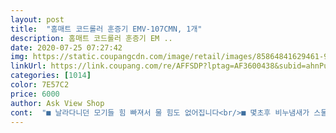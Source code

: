 ```yaml
---
layout: post 
title:  "홈매트 코드롤러 훈증기 EMV-107CMN, 1개" 
description: 홈매트 코드롤러 훈증기 EM ..
date: 2020-07-25 07:27:42 
img: https://static.coupangcdn.com/image/retail/images/85864841629461-9c6b2e7d-a7a1-4b07-885e-2f2a88fbe278.jpg 
linkUrl: https://link.coupang.com/re/AFFSDP?lptag=AF3600438&subid=ahnPublicAsk&pageKey=20185556&itemId=11904298&vendorItemId=3000267966&traceid=V0-113-4811696a8576b1f0 
categories: [1014] 
color: 7E57C2 
price: 6000 
author: Ask View Shop 
cont:  "■ 날라다니던 모기들 힘 빠져서 물 힘도 없어집니다<br/>■ 몇초후 비누냄새가 스물스물 올라 옵니다<br/>■ 몇초후 비누냄새가 스물스물 올라옵니다<br/>■ 모기장에 들어가기전까지 모기 안물렸네여<br/>■ 스위치 on버튼을 누르면 램프에 빨갛게 불이 들어오면서 작동됩니다<br/>■ 스위치 on버튼을 누르면 램프에 빨갛게 불이 들어오면서 작동합니다<br/>■ 아침에 바닥보니 하루살이들이 많이 저세상으로 가셨네여<br/>■ 잘 날라다니던 모기들 힘빠지구 물힘도 없어집니다<br/>■ 훈증기 발열판 위에 홈매트 리필을 올려놓구<br/>■ 훈증기 발열판위에 홈매트 교체용을 올려놓구<br/>■ 훈증기 본체의 코드를 쭉 뺀후 220v 코센트에 꽂구<br/>■ 훈증기 본체의 코드를 쭉 뺀후 220v 콘센트에 꽂구<br/>간편하면서 깔끔한 방법으로 모기퇴치 할수 있어 좋네여<br/>나쁘진 않네요.<br/>.<br/>모기가 죽을라나??<br/>대학병원 입원실에서두 이걸 사용하던데 그생각에 같은걸 구매 했거든여집에 있는데 왜자꾸 사냐구 훈증기 찾으시는 엄마한테 버렸다는 말은 못하구 도배할때 이것저것 정리하면서  없어진것 같다 했네여올여름 잘 사용해서 모기한테 헌혈 그만하려구여하나 더 구매해서 동생용으로 주려구여^^올여름 모기퇴치 하실분들 강추합니다^^<br/>도움이 되셨길... <br/><br/>모기향 찾으시는 분들께 강추해여<br/>보니.<br/> 아침에 침대옆에 1마리 죽어있네요.<br/><br/>보통은 밤에 모기가 돌아다녀서 전기 파리채로 3마리정도 자다가 잡습니다.<br/><br/>본체 전기줄은 1미터 20 나옵니다.<br/> 꽤 기네요.<br/><br/>불들어오는 전기모기장 세우는거 14000 원 짜리도 켜놔도 소용없어요.<br/><br/>사용 안할때는 돌돌말아서 줄을 감을수 있어요.<br/><br/>시골에 계신 엄마집 왔다갔다 하는데 여름 대비용으로 전자 모기향 훈증기 구입했어여<br/>시골에 계신 엄마집에 자주 왔다갔다하는데 여름대비해 모기퇴치를 위해 전자 모기향 구입했어여<br/>시골이라 작년엔 모기향을 피워 사용했는데 연기 때문에 눈도 아프고 냄새가 심해서 모기보다 더 힘들어서 이번엔 전자 모기향으로 바꿔 봄<br/>시골이라 전자 모기향은 별 효과가 없을듯해서 사용하던 훈증기 버리구 모기향을 피우다보니 연기 때문에 눈도 아푸구 냄새두 많이나구 불편해서 다시 훈증기 구매 했네여<br/>아침까지 돌아다니는 모기 1마리도 안잡았습니다.<br/><br/>암튼 오늘 왔으니 몇일 사용해보고 또 업데이트 할께요.<br/><br/>오래간만에 이 제품 만져보네요.<br/><br/>오후 7시부터 작동후 12시쯤 모기장 속으로 들어감<br/>유한양행.<br/>해피홈.<br/>파워매트 있길래 그거 사서 장착했는데.<br/>.<br/>잘되네요.<br/> ㅋㅋ<br/>이거 켜놓고서 잠들었는데 밤에 모기가 1마리도 보이지 않네요.<br/><br/>이거샀는데.<br/> 효과있습니다.<br/> ㅋㅋㅋㅋ<br/>일단 기기에 on/ off 스위치 있음 편리해서 좋네요.<br/><br/>전기 모기 채집기도 별소용없어서 결국 구매.<br/><br/>전자 모기약을 소량판매를 못구해서.<br/><br/>전자 모기향 오래간만에구매.<br/><br/>전자 모기향 은 냄새 맏아보니 비누 냄새가 나네요.<br/>.<br/>ㅋㅋ<br/>집앞 수퍼에 사러갔더니 같은상품 10500 원 붙어있어서 그냥 왔음.<br/>ㅜㅜ<br/>추가  20.<br/>06.<br/>25 일.<br/><br/>추가.<br/> 사용1일차.<br/><br/>쿠팡 5630 원.<br/><br/>토.<br/>일 이틀동안 모기 한방두 안물렸어여<br/>편리하기는 하네요.<br/><br/>편리합니다.<br/><br/>한개만 구입했다가 주말에 엄마 생신으로 가족들 모인다구해서 한개더 구입했어여<br/>" 
---
```

